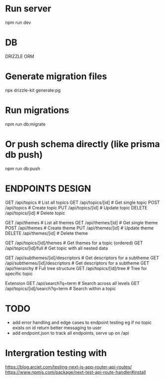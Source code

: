 # Run server

npm run dev

# DB

DRIZZLE ORM

# Generate migration files

npx drizzle-kit generate:pg

# Run migrations

npm run db:migrate

# Or push schema directly (like prisma db push)

npm run db:push

# ENDPOINTS DESIGN

GET /api/topics # List all topics
GET /api/topics/[id] # Get single topic
POST /api/topics # Create topic
PUT /api/topics/[id] # Update topic
DELETE /api/topics/[id] # Delete topic

GET /api/themes # List all themes
GET /api/themes/[id] # Get single theme
POST /api/themes # Create theme
PUT /api/themes/[id] # Update theme
DELETE /api/themes/[id] # Delete theme

GET /api/topics/[id]/themes # Get themes for a topic (ordered)
GET /api/topics/[id]/full # Get topic with all nested data

GET /api/subthemes/[id]/descriptors # Get descriptors for a subtheme
GET /api/subthemes/[id]/descriptors # Get descriptors for a subtheme
GET /api/hierarchy # Full tree structure
GET /api/topics/[id]/tree # Tree for specific topic

Extension
GET /api/search?q=term # Search across all levels
GET /api/topics/[id]/search?q=term # Search within a topic

# TODO
- add error handling and edge cases to endpoint testing eg if no topic exists on id return better messaging to user
- add endpoint.json to track all endpoints, serve up on /api


# Intergration testing with

https://blog.arcjet.com/testing-next-js-app-router-api-routes/
https://www.npmjs.com/package/next-test-api-route-handler#install
